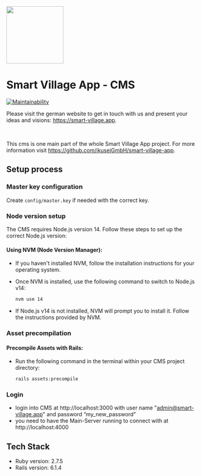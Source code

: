 <img src="https://github.com/smart-village-solutions/smart-village-app-app/raw/master/smart-village-app-logo.png" width="150">

# Smart Village App - CMS

[![Maintainability](https://api.codeclimate.com/v1/badges/9290fe5d4ddb83fff2bd/maintainability)](https://codeclimate.com/github/ikuseiGmbH/smart-village-app-cms/maintainability)

Please visit the german website to get in touch with us and present your ideas and visions: https://smart-village.app.

&nbsp;

This cms is one main part of the whole Smart Village App project. For more information visit https://github.com/ikuseiGmbH/smart-village-app.

## Setup process

### Master key configuration

Create `config/master.key` if needed with the correct key.

### Node version setup

The CMS requires Node.js version 14. Follow these steps to set up the correct Node.js version:

#### Using NVM (Node Version Manager):

- If you haven't installed NVM, follow the installation instructions for your operating system.
- Once NVM is installed, use the following command to switch to Node.js v14:

  ```bash
  nvm use 14
  ```
- If Node.js v14 is not installed, NVM will prompt you to install it. Follow the instructions provided by NVM.

### Asset precompilation

#### Precompile Assets with Rails:

- Run the following command in the terminal within your CMS project directory:

    ```bash
    rails assets:precompile
    ```

### Login

- login into CMS at http://localhost:3000 with user name "admin@smart-village.app" and password “my_new_password”
- you need to have the Main-Server running  to connect with at http://localhost:4000

## Tech Stack

- Ruby version: 2.7.5
- Rails version: 6.1.4

